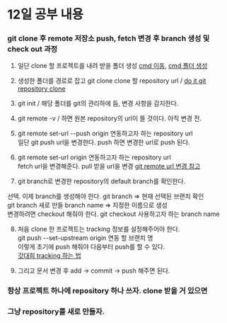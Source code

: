 # 12일 공부 내용
### git clone 후 remote 저장소 push, fetch 변경 후 branch 생성 및 check out 과정
1. 일단 clone 할 프로젝트를 내려 받을 폴더 생성 [cmd 이동](https://m.blog.naver.com/haejoon90/220740593679), [cmd 폴더 생성](https://wonsx.tistory.com/18)  
      
2. 생성한 폴더를 경로로 잡고 git clone clone 할 repository url / [do it git repository clone](https://recoveryman.tistory.com/257)     
     
3. git init / 해당 폴더를 git의 관리하에 둠, 변경 사항을 감지한다.   
    
4. git remote -v / 하면 원본 repository의 url이 뜰 것이다. 아직 변경 전.    
    
5. git remote set-url --push origin 연동하고자 하는 repository url      
    일단 git push url을 변경한다. push 하면 변경한 url로 push 된다.   
    
6. git remote set-url origin 연동하고자 하는 repository url     
    fetch url을 변경해준다. pull 받을 url을 변경 [git remote url 변경 참고](https://wrjeoung.tistory.com/35)   
    
7. git branch로 변경한 repository의 default branch를 확인한다.          

선택. 이제 branch를 생성해야 한다. git branch => 현재 선택된 브랜치 확인          
      git branch 새로 만들 branch name => 지정한 이름으로 생성          
      변경하려면 checkout 해줘야 한다. git checkout 사용하고자 하는 branch name           

8. 처음 clone 한 프로젝트는 tracking 정보를 설정해주어야 한다.        
   git push --set-upstream origin 연동 할 브랜치 명      
   이렇게 초기에 push 해줘야 다음부터 push를 할 수 있다.    
   [갓대희 tracking 하는 법](https://goddaehee.tistory.com/274)
     
9. 그리고 문서 변경 후 add -> commit -> push 해주면 된다.  

### 항상 프로젝트 하나에 repository 하나 쓰자. clone 받을 거 있으면 
### 그냥 repository를 새로 만들자.
   

